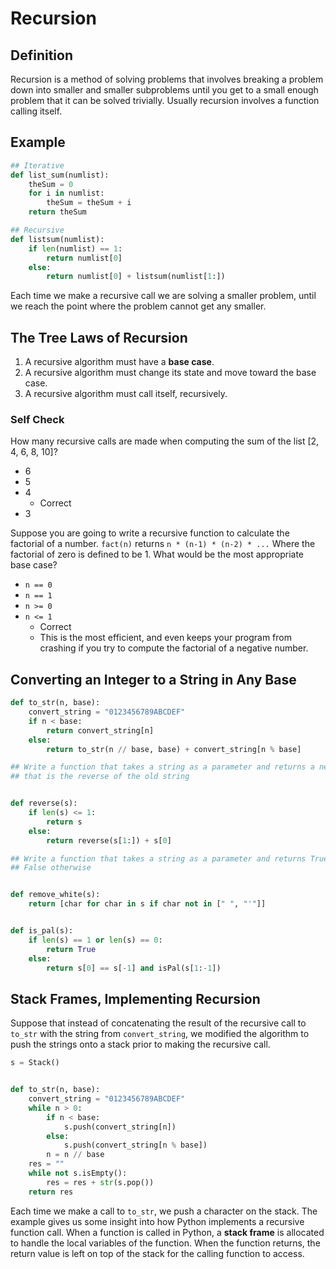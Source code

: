 # Recursion

## Definition

Recursion is a method of solving problems that involves breaking a problem down into smaller and smaller subproblems until you get to a small enough problem that it can be solved trivially. Usually recursion involves a function calling itself.

## Example

``` python
## Iterative
def list_sum(numlist):
    theSum = 0
    for i in numlist:
        theSum = theSum + i
    return theSum

## Recursive
def listsum(numlist):
    if len(numlist) == 1:
        return numlist[0]
    else:
        return numlist[0] + listsum(numlist[1:])
```


Each time we make a recursive call we are solving a smaller problem, until we reach the point where the problem cannot get any smaller.


## The Tree Laws of Recursion

1. A recursive algorithm must have a **base case**.
2. A recursive algorithm must change its state and move toward the base case.
3. A recursive algorithm must call itself, recursively.

### Self Check

How many recursive calls are made when computing the sum of the list [2, 4, 6, 8, 10]?
+ 6
+ 5
+ 4
    + Correct
+ 3


Suppose you are going to write a recursive function to calculate the factorial of a number. `fact(n)` returns `n * (n-1) * (n-2) * ...` Where the factorial of zero is defined to be 1. What would be the most appropriate base case?
+ `n == 0`
+ `n == 1`
+ `n >= 0`
+ `n <= 1`
    + Correct
    + This is the most efficient, and even keeps your program from crashing if you try to compute the factorial of a negative number.

## Converting an Integer to a String in Any Base

``` python
def to_str(n, base):
    convert_string = "0123456789ABCDEF"
    if n < base:
        return convert_string[n]
    else:
        return to_str(n // base, base) + convert_string[n % base]
```

``` python
## Write a function that takes a string as a parameter and returns a new string
## that is the reverse of the old string


def reverse(s):
    if len(s) <= 1:
        return s
    else:
        return reverse(s[1:]) + s[0]
```

``` python
## Write a function that takes a string as a parameter and returns True if the string is a palindrome,
## False otherwise


def remove_white(s):
    return [char for char in s if char not in [" ", "'"]]


def is_pal(s):
    if len(s) == 1 or len(s) == 0:
        return True
    else:
        return s[0] == s[-1] and isPal(s[1:-1])
```

## Stack Frames, Implementing Recursion

Suppose that instead of concatenating the result of the recursive call to `to_str` with the string from `convert_string`, we modified the algorithm to push the strings onto a stack prior to making the recursive call.


``` python
s = Stack()


def to_str(n, base):
    convert_string = "0123456789ABCDEF"
    while n > 0:
        if n < base:
            s.push(convert_string[n])
        else:
            s.push(convert_string[n % base])
        n = n // base
    res = ""
    while not s.isEmpty():
        res = res + str(s.pop())
    return res
```


Each time we make a call to `to_str`, we push a character on the stack.
The example gives us some insight into how Python implements a recursive function call.
When a function is called in Python, a **stack frame** is allocated to handle the local variables of the function.
When the function returns, the return value is left on top of the stack for the calling function to access.
